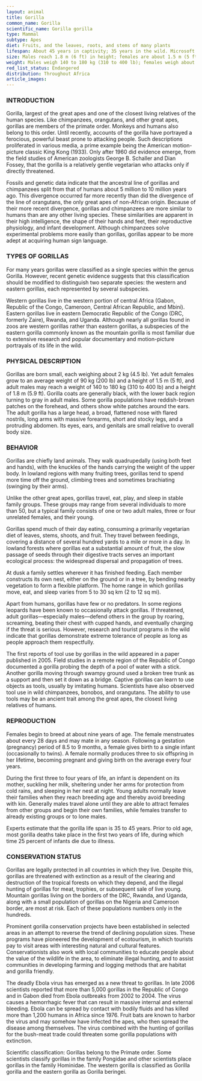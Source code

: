```yaml
---
layout: animal
title: Gorilla
common_name: Gorilla
scientific_name: Gorilla gorilla
type: Mammal
subtype: Apes
diet: Fruits, and the leaves, roots, and stems of many plants
lifespan: About 45 years in captivity; 35 years in the wild. Microsoft ® Encarta ® 2009. © 1993-2008 Microsoft Corporation. All rights reserved.
size: Males reach 1.8 m (6 ft) in height; females are about 1.5 m (5 ft) tall
weight: Males weigh 140 to 180 kg (310 to 400 lb); females weigh about 90 kg (200 lb)
red_list_status: Endangered
distribution: Throughout Africa
article_images: 
---
```


### INTRODUCTION 

Gorilla, largest of the great apes and one of the closest living relatives of the human species. Like chimpanzees, orangutans, and other great apes, gorillas are members of the primate order. Monkeys and humans also belong to this order. Until recently, accounts of the gorilla have portrayed a ferocious, powerful beast prone to attacking people. Such descriptions proliferated in various media, a prime example being the American motion-picture classic King Kong (1933). Only after 1960 did evidence emerge, from the field studies of American zoologists George B. Schaller and Dian Fossey, that the gorilla is a relatively gentle vegetarian who attacks only if directly threatened.

Fossils and genetic data indicate that the ancestral line of gorillas and chimpanzees split from that of humans about 5 million to 10 million years ago. This divergence occurred far more recently than did the divergence of the line of orangutans, the only great apes of non-African origin. Because of their more recent divergence, gorillas and chimpanzees are more similar to humans than are any other living species. These similarities are apparent in their high intelligence, the shape of their hands and feet, their reproductive physiology, and infant development. Although chimpanzees solve experimental problems more easily than gorillas, gorillas appear to be more adept at acquiring human sign language.

### TYPES OF GORILLAS 

For many years gorillas were classified as a single species within the genus Gorilla. However, recent genetic evidence suggests that this classification should be modified to distinguish two separate species: the western and eastern gorillas, each represented by several subspecies. 

Western gorillas live in the western portion of central Africa (Gabon, Republic of the Congo, Cameroon, Central African Republic, and Mbini). Eastern gorillas live in eastern Democratic Republic of the Congo (DRC, formerly Zaire), Rwanda, and Uganda. Although nearly all gorillas found in zoos are western gorillas rather than eastern gorillas, a subspecies of the eastern gorilla commonly known as the mountain gorilla is most familiar due to extensive research and popular documentary and motion-picture portrayals of its life in the wild.

### PHYSICAL DESCRIPTION 

Gorillas are born small, each weighing about 2 kg (4.5 lb). Yet adult females grow to an average weight of 90 kg (200 lb) and a height of 1.5 m (5 ft), and adult males may reach a weight of 140 to 180 kg (310 to 400 lb) and a height of 1.8 m (5.9 ft). Gorilla coats are generally black, with the lower back region turning to gray in adult males. Some gorilla populations have reddish-brown patches on the forehead, and others show white patches around the ears. The adult gorilla has a large head, a broad, flattened nose with flared nostrils, long arms with massive forearms, short and stocky legs, and a protruding abdomen. Its eyes, ears, and genitals are small relative to overall body size.

### BEHAVIOR 

Gorillas are chiefly land animals. They walk quadrupedally (using both feet and hands), with the knuckles of the hands carrying the weight of the upper body. In lowland regions with many fruiting trees, gorillas tend to spend more time off the ground, climbing trees and sometimes brachiating (swinging by their arms).

Unlike the other great apes, gorillas travel, eat, play, and sleep in stable family groups. These groups may range from several individuals to more than 50, but a typical family consists of one or two adult males, three or four unrelated females, and their young.

Gorillas spend much of their day eating, consuming a primarily vegetarian diet of leaves, stems, shoots, and fruit. They travel between feedings, covering a distance of several hundred yards to a mile or more in a day. In lowland forests where gorillas eat a substantial amount of fruit, the slow passage of seeds through their digestive tracts serves an important ecological process: the widespread dispersal and propagation of trees. 

At dusk a family settles wherever it has finished feeding. Each member constructs its own nest, either on the ground or in a tree, by bending nearby vegetation to form a flexible platform. The home range in which gorillas move, eat, and sleep varies from 5 to 30 sq km (2 to 12 sq mi).

Apart from humans, gorillas have few or no predators. In some regions leopards have been known to occasionally attack gorillas. If threatened, adult gorillas—especially males—defend others in the group by roaring, screaming, beating their chest with cupped hands, and eventually charging if the threat is serious. However, research and tourist programs in the wild indicate that gorillas demonstrate extreme tolerance of people as long as people approach them respectfully.

The first reports of tool use by gorillas in the wild appeared in a paper published in 2005. Field studies in a remote region of the Republic of Congo documented a gorilla probing the depth of a pool of water with a stick. Another gorilla moving through swampy ground used a broken tree trunk as a support and then set it down as a bridge. Captive gorillas can learn to use objects as tools, usually by imitating humans. Scientists have also observed tool use in wild chimpanzees, bonobos, and orangutans. The ability to use tools may be an ancient trait among the great apes, the closest living relatives of humans.

### REPRODUCTION 

Females begin to breed at about nine years of age. The female menstruates about every 28 days and may mate in any season. Following a gestation (pregnancy) period of 8.5 to 9 months, a female gives birth to a single infant (occasionally to twins). A female normally produces three to six offspring in her lifetime, becoming pregnant and giving birth on the average every four years.

During the first three to four years of life, an infant is dependent on its mother, suckling her milk, sheltering under her arms for protection from cold rains, and sleeping in her nest at night. Young adults normally leave their families when they reach breeding age and thereby avoid breeding with kin. Generally males travel alone until they are able to attract females from other groups and begin their own families, while females transfer to already existing groups or to lone males.

Experts estimate that the gorilla life span is 35 to 45 years. Prior to old age, most gorilla deaths take place in the first two years of life, during which time 25 percent of infants die due to illness. 

### CONSERVATION STATUS 

Gorillas are legally protected in all countries in which they live. Despite this, gorillas are threatened with extinction as a result of the clearing and destruction of the tropical forests on which they depend, and the illegal hunting of gorillas for meat, trophies, or subsequent sale of live young. Mountain gorillas living on the borders of the DRC, Rwanda, and Uganda, along with a small population of gorillas on the Nigeria and Cameroon border, are most at risk. Each of these populations numbers only in the hundreds.

Prominent gorilla conservation projects have been established in selected areas in an attempt to reverse the trend of declining population sizes. These programs have pioneered the development of ecotourism, in which tourists pay to visit areas with interesting natural and cultural features. Conservationists also work with local communities to educate people about the value of the wildlife in the area, to eliminate illegal hunting, and to assist communities in developing farming and logging methods that are habitat and gorilla friendly.

The deadly Ebola virus has emerged as a new threat to gorillas. In late 2006 scientists reported that more than 5,000 gorillas in the Republic of Congo and in Gabon died from Ebola outbreaks from 2002 to 2004. The virus causes a hemorrhagic fever that can result in massive internal and external bleeding. Ebola can be spread by contact with bodily fluids and has killed more than 1,200 humans in Africa since 1976. Fruit bats are known to harbor the virus and may somehow have infected the apes, who then spread the disease among themselves. The virus combined with the hunting of gorillas for the bush-meat trade could threaten some gorilla populations with extinction. 

Scientific classification: Gorillas belong to the Primate order. Some scientists classify gorillas in the family Pongidae and other scientists place gorillas in the family Hominidae. The western gorilla is classified as Gorilla gorilla and the eastern gorilla as Gorilla beringei.